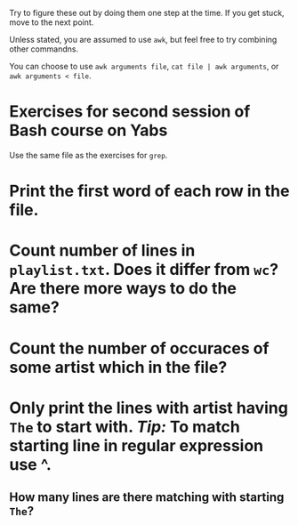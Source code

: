 Try to figure these out by doing them one step at the time. If you get stuck, move to the next point.

Unless stated, you are assumed to use `awk`, but feel free to try combining other commandns.

You can choose to use `awk arguments file`, `cat file | awk arguments`, or `awk arguments < file`.

# Exercises for second session of Bash course on Yabs #

Use the same file as the exercises for `grep`.

# Print the first word of each row in the file.

# Count number of lines in `playlist.txt`. Does it differ from `wc`? Are there more ways to do the same?

# Count the number of occuraces of some artist which in the file?

# Only print the lines with artist having `The` to start with. _Tip:_ To match starting line in regular expression use ^.

## How many lines are there matching with starting `The`?

